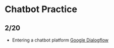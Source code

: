 # Chatbot Practice

## 2/20 
- Entering a chatbot platform [Google Dialogflow](https://dialogflow.com/)
